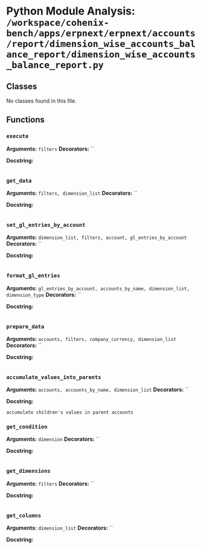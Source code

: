 # Python Module Analysis: `/workspace/cohenix-bench/apps/erpnext/erpnext/accounts/report/dimension_wise_accounts_balance_report/dimension_wise_accounts_balance_report.py`

## Classes

No classes found in this file.


## Functions

### `execute`
**Arguments:** `filters`
**Decorators:** ``

**Docstring:**
```

```
### `get_data`
**Arguments:** `filters, dimension_list`
**Decorators:** ``

**Docstring:**
```

```
### `set_gl_entries_by_account`
**Arguments:** `dimension_list, filters, account, gl_entries_by_account`
**Decorators:** ``

**Docstring:**
```

```
### `format_gl_entries`
**Arguments:** `gl_entries_by_account, accounts_by_name, dimension_list, dimension_type`
**Decorators:** ``

**Docstring:**
```

```
### `prepare_data`
**Arguments:** `accounts, filters, company_currency, dimension_list`
**Decorators:** ``

**Docstring:**
```

```
### `accumulate_values_into_parents`
**Arguments:** `accounts, accounts_by_name, dimension_list`
**Decorators:** ``

**Docstring:**
```
accumulate children's values in parent accounts
```
### `get_condition`
**Arguments:** `dimension`
**Decorators:** ``

**Docstring:**
```

```
### `get_dimensions`
**Arguments:** `filters`
**Decorators:** ``

**Docstring:**
```

```
### `get_columns`
**Arguments:** `dimension_list`
**Decorators:** ``

**Docstring:**
```

```

